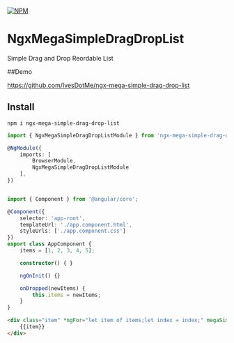 [![NPM](https://nodei.co/npm/ngx-mega-simple-drag-drop-list.png)](https://npmjs.org/package/ngx-mega-simple-drag-drop-list)

# NgxMegaSimpleDragDropList

Simple Drag and Drop Reordable List

##Demo

https://github.com/IvesDotMe/ngx-mega-simple-drag-drop-list

## Install

```shell
npm i ngx-mega-simple-drag-drop-list
```

```typescript
import { NgxMegaSimpleDragDropListModule } from 'ngx-mega-simple-drag-drop-list';

@NgModule({
	imports: [
		BrowserModule,
		NgxMegaSimpleDragDropListModule
	],
})

```

```typescript

import { Component } from '@angular/core';

@Component({
	selector: 'app-root',
	templateUrl: './app.component.html',
	styleUrls: ['./app.component.css']
})
export class AppComponent {
	items = [1, 2, 3, 4, 5];

	constructor() { }

	ngOnInit() {}

	onDropped(newItems) {
		this.items = newItems;
	}
}

```

```html
<div class="item" *ngFor="let item of items;let index = index;" megaSimpleDndList [items]="items" [index]="index" (dropped)="onDropped($event)">
	{{item}}
</div>
```
